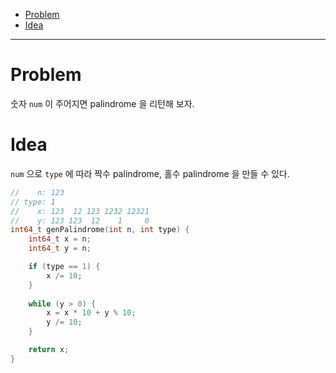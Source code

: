 - [Problem](#problem)
- [Idea](#idea)

------

# Problem

숫자 `num` 이 주어지면 palindrome 을 리턴해 보자.

# Idea

`num` 으로 `type` 에 따라 짝수 palindrome, 홀수 palindrome 을 만들 수 있다.

```cpp
//    n: 123
// type: 1
//    x: 123  12 123 1232 12321
//    y: 123 123  12    1     0
int64_t genPalindrome(int n, int type) {
    int64_t x = n;
    int64_t y = n;

    if (type == 1) {
        x /= 10;
    }
    
    while (y > 0) {
        x = x * 10 + y % 10;
        y /= 10;
    }

    return x;
}
```

